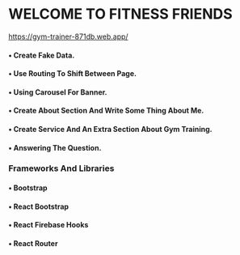 # WELCOME TO FITNESS FRIENDS
https://gym-trainer-871db.web.app/

#### • Create Fake Data.
#### • Use Routing To Shift Between Page.
#### • Using Carousel For Banner.
#### • Create About Section And Write Some Thing About Me.
#### • Create Service And An Extra Section About Gym Training.
#### • Answering The Question.

### Frameworks And Libraries
#### • Bootstrap 
#### • React Bootstrap
#### • React Firebase Hooks
#### • React Router
